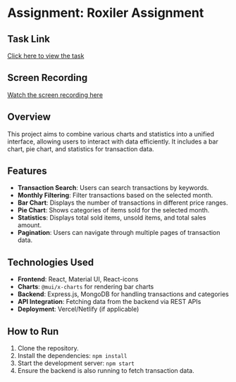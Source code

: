 # Assignment: Roxiler Assignment

## Task Link
[Click here to view the task](https://drive.google.com/file/d/1wYaONwsxxuxjTt2REqliQB7C8IfM_6yq/view)

## Screen Recording
[Watch the screen recording here](https://drive.google.com/file/d/1HHZiAgfiT9aFp-ePHYhQXfyQCTUjQsAz/view?usp=drive_link)

## Overview
This project aims to combine various charts and statistics into a unified interface, allowing users to interact with data efficiently. It includes a bar chart, pie chart, and statistics for transaction data.

## Features
- **Transaction Search**: Users can search transactions by keywords.
- **Monthly Filtering**: Filter transactions based on the selected month.
- **Bar Chart**: Displays the number of transactions in different price ranges.
- **Pie Chart**: Shows categories of items sold for the selected month.
- **Statistics**: Displays total sold items, unsold items, and total sales amount.
- **Pagination**: Users can navigate through multiple pages of transaction data.
  
## Technologies Used
- **Frontend**: React, Material UI, React-icons
- **Charts**: `@mui/x-charts` for rendering bar charts
- **Backend**: Express.js, MongoDB for handling transactions and categories
- **API Integration**: Fetching data from the backend via REST APIs
- **Deployment**: Vercel/Netlify (if applicable)
  
## How to Run
1. Clone the repository.
2. Install the dependencies: `npm install`
3. Start the development server: `npm start`
4. Ensure the backend is also running to fetch transaction data.



